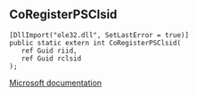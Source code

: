 ## CoRegisterPSClsid

```
[DllImport("ole32.dll", SetLastError = true)]
public static extern int CoRegisterPSClsid(
   ref Guid riid,
   ref Guid rclsid
);
```

[Microsoft documentation](https://docs.microsoft.com/en-us/windows/win32/api/combaseapi/nf-combaseapi-coregisterpsclsid)
